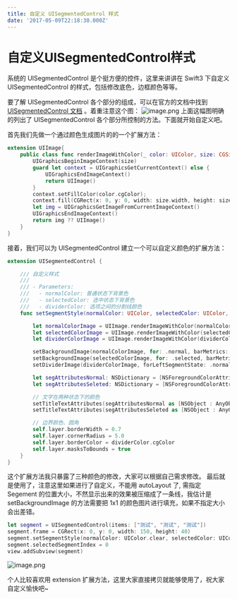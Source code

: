 ```yaml
---
title: 自定义 UISegmentedControl 样式
date: '2017-05-09T22:18:30.000Z'
---
```


# 自定义UISegmentedControl样式

系统的 UISegmentedControl 是个挺方便的控件，这里来讲讲在 Swift3 下自定义 UISegmentedControl 的样式，包括修改底色，边框颜色等等。

要了解 UISegmentedControl 各个部分的组成，可以在官方的文档中找到 [UISegmentedControl 文档](https://developer.apple.com/library/content/documentation/UserExperience/Conceptual/UIKitUICatalog/UISegmentedControl.html) 。着重注意这个图： ![image.png](http://upload-images.jianshu.io/upload_images/757687-3d89e1b80b4e17b8.png?imageMogr2/auto-orient/strip%7CimageView2/2/w/1240) 上面这幅图明确的列出了 UISegmentedControl 各个部分所控制的方法。下面就开始自定义吧。

首先我们先做一个通过颜色生成图片的的一个扩展方法：

```swift
extension UIImage{
    public class func renderImageWithColor(_ color: UIColor, size: CGSize) -> UIImage {
        UIGraphicsBeginImageContext(size)
        guard let context = UIGraphicsGetCurrentContext() else {
            UIGraphicsEndImageContext()
            return UIImage()
        }
        context.setFillColor(color.cgColor);
        context.fill(CGRect(x: 0, y: 0, width: size.width, height: size.height));
        let img = UIGraphicsGetImageFromCurrentImageContext()
        UIGraphicsEndImageContext()
        return img ?? UIImage()
    }
}
```

接着，我们可以为 UISegmentedControl 建立一个可以自定义颜色的扩展方法：

```swift
extension UISegmentedControl {

    /// 自定义样式
    ///
    /// - Parameters:
    ///   - normalColor: 普通状态下背景色
    ///   - selectedColor: 选中状态下背景色
    ///   - dividerColor: 选项之间的分割线颜色
    func setSegmentStyle(normalColor: UIColor, selectedColor: UIColor, dividerColor: UIColor) {

        let normalColorImage = UIImage.renderImageWithColor(normalColor, size: CGSize(width: 1.0, height: 1.0))
        let selectedColorImage = UIImage.renderImageWithColor(selectedColor, size: CGSize(width: 1.0, height: 1.0))
        let dividerColorImage = UIImage.renderImageWithColor(dividerColor, size: CGSize(width: 1.0, height: 1.0))

        setBackgroundImage(normalColorImage, for: .normal, barMetrics: .default)
        setBackgroundImage(selectedColorImage, for: .selected, barMetrics: .default)
        setDividerImage(dividerColorImage, forLeftSegmentState: .normal, rightSegmentState: .normal, barMetrics: .default)

        let segAttributesNormal: NSDictionary = [NSForegroundColorAttributeName: UIColor.gray, NSFontAttributeName: UIFont.systemFont(ofSize: 14)]
        let segAttributesSeleted: NSDictionary = [NSForegroundColorAttributeName: UIColor.white,NSFontAttributeName: UIFont.systemFont(ofSize: 14)]

        // 文字在两种状态下的颜色
        setTitleTextAttributes(segAttributesNormal as [NSObject : AnyObject], for: UIControlState.normal)
        setTitleTextAttributes(segAttributesSeleted as [NSObject : AnyObject], for: UIControlState.selected)

        // 边界颜色、圆角
        self.layer.borderWidth = 0.7
        self.layer.cornerRadius = 5.0
        self.layer.borderColor = dividerColor.cgColor
        self.layer.masksToBounds = true
    }
}
```

这个扩展方法我只暴露了三种颜色的修改，大家可以根据自己需求修改。 最后就是使用了，注意这里如果进行了自定义，不能用 autoLayout 了, 需指定 Segement 的位置大小，不然显示出来的效果被压缩成了一条线，我估计是 setBackgroundImage 的方法需要把 1x1 的颜色图片进行填充，如果不指定大小会出差错。

```swift
let segment = UISegmentedControl(items: ["测试", "测试", "测试"])
segment.frame = CGRect(x: 0, y: 0, width: 150, height: 40)
segment.setSegmentStyle(normalColor: UIColor.clear, selectedColor: UIColor.cyan, dividerColor: UIColor.gray)
segment.selectedSegmentIndex = 0
view.addSubview(segment)
```

![image.png](http://upload-images.jianshu.io/upload_images/757687-b2cff0c753e73846.png?imageMogr2/auto-orient/strip%7CimageView2/2/w/1240)

个人比较喜欢用 extension 扩展方法，这里大家直接拷贝就能够使用了，祝大家自定义愉快吧~

